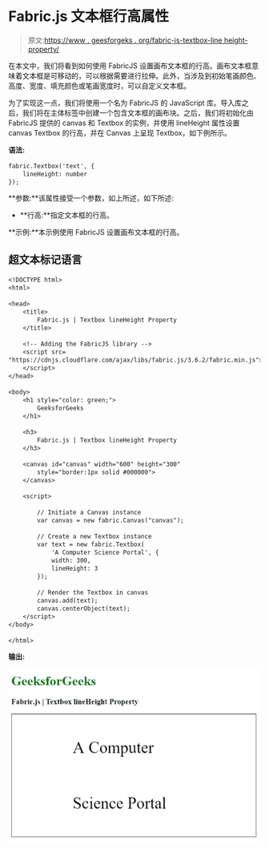# Fabric.js 文本框行高属性

> 原文:[https://www . geesforgeks . org/fabric-js-textbox-line height-property/](https://www.geeksforgeeks.org/fabric-js-textbox-lineheight-property/)

在本文中，我们将看到如何使用 FabricJS 设置画布文本框的行高。画布文本框意味着文本框是可移动的，可以根据需要进行拉伸。此外，当涉及到初始笔画颜色、高度、宽度、填充颜色或笔画宽度时，可以自定义文本框。

为了实现这一点，我们将使用一个名为 FabricJS 的 JavaScript 库。导入库之后，我们将在主体标签中创建一个包含文本框的画布块。之后，我们将初始化由 FabricJS 提供的 canvas 和 Textbox 的实例，并使用 lineHeight 属性设置 canvas Textbox 的行高，并在 Canvas 上呈现 Textbox，如下例所示。

**语法:**

```
fabric.Textbox('text', {
    lineHeight: number
});
```

**参数:**该属性接受一个参数，如上所述，如下所述:

*   **行高:**指定文本框的行高。

**示例:**本示例使用 FabricJS 设置画布文本框的行高。

## 超文本标记语言

```
<!DOCTYPE html>
<html>

<head>
    <title>
        Fabric.js | Textbox lineHeight Property
    </title>

    <!-- Adding the FabricJS library -->
    <script src=
"https://cdnjs.cloudflare.com/ajax/libs/fabric.js/3.6.2/fabric.min.js">
    </script>
</head>

<body>
    <h1 style="color: green;">
        GeeksforGeeks
    </h1>

    <h3>
        Fabric.js | Textbox lineHeight Property
    </h3>

    <canvas id="canvas" width="600" height="300" 
        style="border:1px solid #000000">
    </canvas>

    <script>

        // Initiate a Canvas instance 
        var canvas = new fabric.Canvas("canvas");

        // Create a new Textbox instance 
        var text = new fabric.Textbox(
            'A Computer Science Portal', {
            width: 300,
            lineHeight: 3
        });

        // Render the Textbox in canvas 
        canvas.add(text);
        canvas.centerObject(text);
    </script>
</body>

</html>
```

**输出:**

![](img/fe612c5bc3d16f746e91de61296d6074.png)